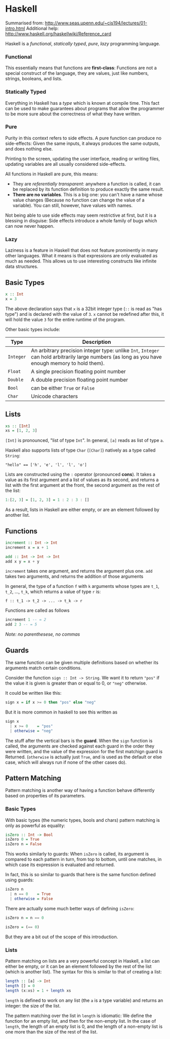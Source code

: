 # Haskell

Summarised from: http://www.seas.upenn.edu/~cis194/lectures/01-intro.html
Additional help: http://www.haskell.org/haskellwiki/Reference_card

Haskell is a *functional*, *statically typed*, *pure*, *lazy* programming
language.

### Functional

This essentially means that functions are **first-class**: Functions are not
a special construct of the language, they are values, just like numbers,
strings, booleans, and lists.

### Statically Typed

Everything in Haskell has a *type* which is known at compile time. This fact
can be used to make guarantees about programs that allow the programmer to be
more sure about the correctness of what they have written.

### Pure

Purity in this context refers to side effects. A pure function can produce
no side-effects: Given the same inputs, it always produces the same outputs,
and does nothing else.

Printing to the screen, updating the user interface, reading or writing files,
updating variables are all usually considered side-effects.

All functions in Haskell are pure, this means:

 * They are *referentially transparent*: anywhere a function is called, it
   can be replaced by its function definition to produce exactly the same
   result.
 * **There are no variables**. This is a big one: you can't have a name whose
   value changes (Because no function can change the value of a variable).
   You can still, however, have values with names.

Not being able to use side effects may seem restrictive at first, but it is a
blessing in disguise: Side effects introduce a whole family of bugs which can
now never happen.

### Lazy

Laziness is a feature in Haskell that does not feature prominently in many
other languages. What it means is that expressions are only evaluated as much
as needed. This allows us to use interesting constructs like infinite
data structures.

## Basic Types

```haskell
x :: Int
x = 3
```

The above declaration says that `x` is a 32bit integer type (`::` is read as
"has type") and is declared with the value of `3`. `x` cannot be redefined
after this, it will hold the value `3` for the entire runtime of the program.

Other basic types include:

Type      | Description
--------- | -----------
`Integer` | An arbitrary precision integer type: unlike `Int`, `Integer` can hold arbitrarily large numbers (as long as you have enough memory to hold them).
`Float`   | A single precision floating point number
`Double`  | A double precision floating point number
`Bool`    | can be either `True` or `False`
`Char`    | Unicode characters

## Lists

```haskell
xs :: [Int]
xs = [1, 2, 3]
```
`[Int]` is pronounced, "list of type `Int`". In general, `[a]` reads as list
of type `a`.

Haskell also supports lists of type `Char` (`[Char]`) natively as a
type called `String`:

    "hello" == ['h', 'e', 'l', 'l', 'o']

Lists are constructed using the `:` operator (pronounced **cons**). It takes
a value as its first argument and a list of values as its second, and returns
a list with the first argument at the front, the second argument as the rest
of the list:

```haskell
1:[2, 3] = [1, 2, 3] = 1 : 2 : 3 : []
```

As a result, lists in Haskell are either empty, or are an element followed
by another list.

## Functions

```haskell
increment :: Int -> Int
increment x = x + 1
```


```haskell
add :: Int -> Int -> Int
add x y = x + y
```

`increment` takes one argument, and returns the argument plus one.
`add` takes two arguments, and returns the addition of those arguments

In general, the type of a function `f` with `k` arguments whose types are
`t_1`, `t_2`, ..., `t_k`, which returns a value of type `r` is:

    f :: t_1 -> t_2 -> ... -> t_k -> r

Functions are called as follows

```haskell
increment 1 -- = 2
add 2 3 -- = 5
```

*Note: no parenthesese, no commas*

## Guards

The same function can be given multiple definitions based on whether its
arguments match certain conditions.

Consider the function `sign :: Int -> String`. We want it to return `"pos"` if
the value it is given is greater than or equal to 0, or `"neg"` otherwise.

It could be written like this:

```haskell
sign x = if x >= 0 then "pos" else "neg"
```

But it is more common in haskell to see this written as

```haskell
sign x
  | x >= 0    = "pos"
  | otherwise = "neg"
```

The stuff after the vertical bars is the **guard**. When the `sign` function
is called, the arguments are checked against each guard in the order they
were written, and the value of the expression for the first matchign guard is
Returned. (`otherwise` is actually just `True`, and is used as the default or
else case, which will always run if none of the other cases do).

## Pattern Matching

Pattern matching is another way of having a function behave differently based
on properties of its parameters.

### Basic Types

With basic types (the numeric types, bools and chars) pattern matching is
only as powerful as equality:

```haskell
isZero :: Int -> Bool
isZero 0 = True
isZero n = False
```

This works similarly to guards: When `isZero` is called, its argument is
compared to each pattern in turn, from top to bottom, until one matches, in
which case its expression is evaluated and returned.

In fact, this is so similar to guards that here is the same function defined
using guards:

```haskell
isZero n
  | n == 0    = True
  | otherwise = False
```

There are actually some much better ways of defining `isZero`:

```haskell
isZero n = n == 0
```

```haskell
isZero = (== 0)
```

But they are a bit out of the scope of this introduction.

### Lists

Pattern matching on lists are a very powerful concept in Haskell, a list can
either be empty, or it can be an element followed by the rest of the list
(which is another list). The syntax for this is similar to that of creating a
list:

```haskell
length :: [a] -> Int
length [] = 0
length (x:xs) = 1 + length xs
```

`length` is defined to work on any list (the `a` is a type variable) and
returns an integer: the size of the list.

The pattern matching over the list in `length` is idiomatic: We define the
function for an empty list, and then for the non-empty list. In the case of
`length`, the length of an empty list is 0, and the length of a non-empty list
is one more than the size of the rest of the list.
